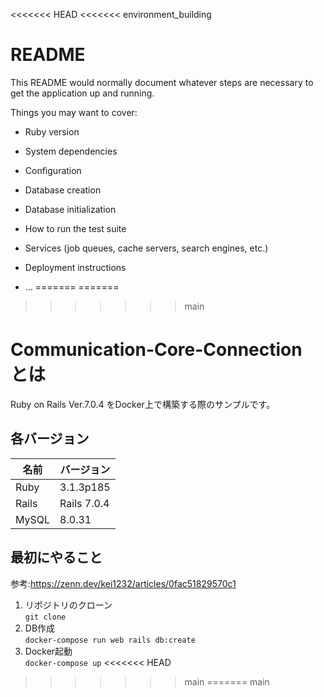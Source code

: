 <<<<<<< HEAD
<<<<<<< environment_building
# README

This README would normally document whatever steps are necessary to get the
application up and running.

Things you may want to cover:

* Ruby version

* System dependencies

* Configuration

* Database creation

* Database initialization

* How to run the test suite

* Services (job queues, cache servers, search engines, etc.)

* Deployment instructions

* ...
=======
=======
>>>>>>> main
# Communication-Core-Connection　とは

Ruby on Rails Ver.7.0.4 をDocker上で構築する際のサンプルです。

## 各バージョン
| 名前 | バージョン |
| ---- | ---- |
| Ruby  | 3.1.3p185 |
| Rails | Rails 7.0.4 |
| MySQL | 8.0.31 | 

## 最初にやること
参考:https://zenn.dev/kei1232/articles/0fac51829570c1

1. リポジトリのクローン   
`git clone `
2. DB作成   
`docker-compose run web rails db:create`
3. Docker起動   
`docker-compose up`
<<<<<<< HEAD
>>>>>>> main
=======
>>>>>>> main
